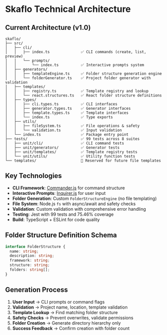 # Skaflo Technical Architecture

## Current Architecture (v1.0)

```text
skaflo/
├── src/
│   ├── cli/
│   │   ├── index.ts              ✅ CLI commands (create, list, preview)
│   │   └── prompts/
│   │       └── index.ts          ✅ Interactive prompts system
│   ├── generators/
│   │   ├── templateEngine.ts     ✅ Folder structure generation engine
│   │   └── folderGenerator.ts    ✅ Project folder generator with validation
│   ├── templates/
│   │   ├── registry.ts           ✅ Template registry and lookup
│   │   └── react.structures.ts   ✅ React folder structure definitions
│   ├── types/
│   │   ├── cli.types.ts          ✅ CLI interfaces
│   │   ├── generator.types.ts    ✅ Generator interfaces
│   │   ├── template.types.ts     ✅ Template interfaces
│   │   └── index.ts              ✅ Type exports
│   ├── utils/
│   │   ├── fileSystem.ts         ✅ File operations & safety
│   │   └── validation.ts         ✅ Input validation
│   └── index.ts                  ✅ Package entry point
├── tests/                        ✅ 99 tests across 8 suites
│   ├── unit/cli/                 ✅ CLI command tests
│   ├── unit/generators/          ✅ Generator tests
│   ├── unit/templates/           ✅ Template registry tests
│   └── unit/utils/               ✅ Utility function tests
└── templates/                    📁 Reserved for future file templates
```

## Key Technologies

- **CLI Framework**: [Commander.js](https://github.com/tj/commander.js) for command structure
- **Interactive Prompts**: [Inquirer.js](https://github.com/SBoudrias/Inquirer.js) for user input
- **Folder Generation**: Custom `FolderStructureEngine` (no file templating)
- **File System**: Node.js `fs` with async/await and safety checks
- **Validation**: Custom validation with comprehensive error handling
- **Testing**: Jest with 99 tests and 75.46% coverage
- **Build**: TypeScript + ESLint for code quality

## Folder Structure Definition Schema

```typescript
interface FolderStructure {
  name: string;
  description: string;
  framework: string;
  structure: string;
  folders: string[];
}
```

## Generation Process

1. **User Input** → CLI prompts or command flags
2. **Validation** → Project name, location, template validation
3. **Template Lookup** → Find matching folder structure
4. **Safety Checks** → Prevent overwrites, validate permissions
5. **Folder Creation** → Generate directory hierarchy only
6. **Success Feedback** → Confirm creation with folder count
